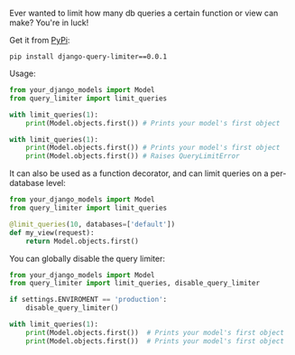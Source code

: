 Ever wanted to limit how many db queries a certain function or view can make? 
You're in luck!

Get it from [PyPi](https://pypi.org/project/django-query-limiter/0.0.1/):
```shell
pip install django-query-limiter==0.0.1
```

Usage:
```python
from your_django_models import Model
from query_limiter import limit_queries

with limit_queries(1):
    print(Model.objects.first()) # Prints your model's first object

with limit_queries(1):
    print(Model.objects.first()) # Prints your model's first object
    print(Model.objects.first()) # Raises QueryLimitError
```

It can also be used as a function decorator, and can limit queries on a per-database level:
```python
from your_django_models import Model
from query_limiter import limit_queries

@limit_queries(10, databases=['default'])
def my_view(request):
    return Model.objects.first()
```

You can globally disable the query limiter:
```python
from your_django_models import Model
from query_limiter import limit_queries, disable_query_limiter

if settings.ENVIROMENT == 'production':
    disable_query_limiter()

with limit_queries(1):
    print(Model.objects.first())  # Prints your model's first object
    print(Model.objects.first())  # Prints your model's first object
```